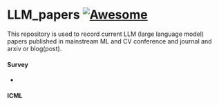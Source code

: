 # LLM_papers [![Awesome](https://cdn.rawgit.com/sindresorhus/awesome/d7305f38d29fed78fa85652e3a63e154dd8e8829/media/badge.svg)](https://github.com/sindresorhus/awesome)

This repository is used to record current LLM (large language model) papers published in mainstream ML and CV conference and journal and arxiv or blog(post).


<!-- #### Other similar repositories: -->


#### Survey
+ 

#### ICML

